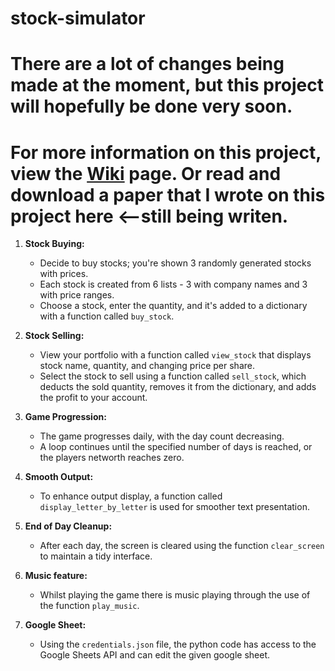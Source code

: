 # stock-simulator

# There are a lot of changes being made at the moment, but this project will hopefully be done very soon.
# For more information on this project, view the [Wiki](https://github.com/goblin101-co/stock-simulator/wiki) page. Or read and download a paper that I wrote on this project here <--still being writen.

1. **Stock Buying:**
   - Decide to buy stocks; you're shown 3 randomly generated stocks with prices.
   - Each stock is created from 6 lists - 3 with company names and 3 with price ranges.
   - Choose a stock, enter the quantity, and it's added to a dictionary with a function called `buy_stock`.

2. **Stock Selling:**
   - View your portfolio with a function called `view_stock` that displays stock name, quantity, and changing price per share.
   - Select the stock to sell using a function called `sell_stock`, which deducts the sold quantity, removes it from the dictionary, and adds the profit to your account.

3. **Game Progression:**
   - The game progresses daily, with the day count decreasing.
   - A loop continues until the specified number of days is reached, or the players networth reaches zero.

4. **Smooth Output:**
   - To enhance output display, a function called `display_letter_by_letter` is used for smoother text presentation.

5. **End of Day Cleanup:**
   - After each day, the screen is cleared using the function `clear_screen` to maintain a tidy interface.
6. **Music feature:**
   - Whilst playing the game there is music playing through the use of the function `play_music`.
7. **Google Sheet:**
   - Using the `credentials.json` file, the python code has access to the Google Sheets API and can edit the given google sheet.
